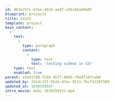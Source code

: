 ```yaml
---
id: d63e25fc-b7ee-4524-aadf-a3bc6badbb0f
blueprint: projects
title: test2
template: project
main_content:
  -
    text:
      -
        type: paragraph
        content:
          -
            type: text
            text: 'testing videos in S3!'
    type: text
    enabled: true
parent: eda91fd8-f294-4b77-80d5-70e8f16fcab0
updated_by: 241dc15f-5b2a-47ac-9111-7bcf1230f589
updated_at: 1639359347
intro_movie: mobi-1639359153.mp4
---
```

